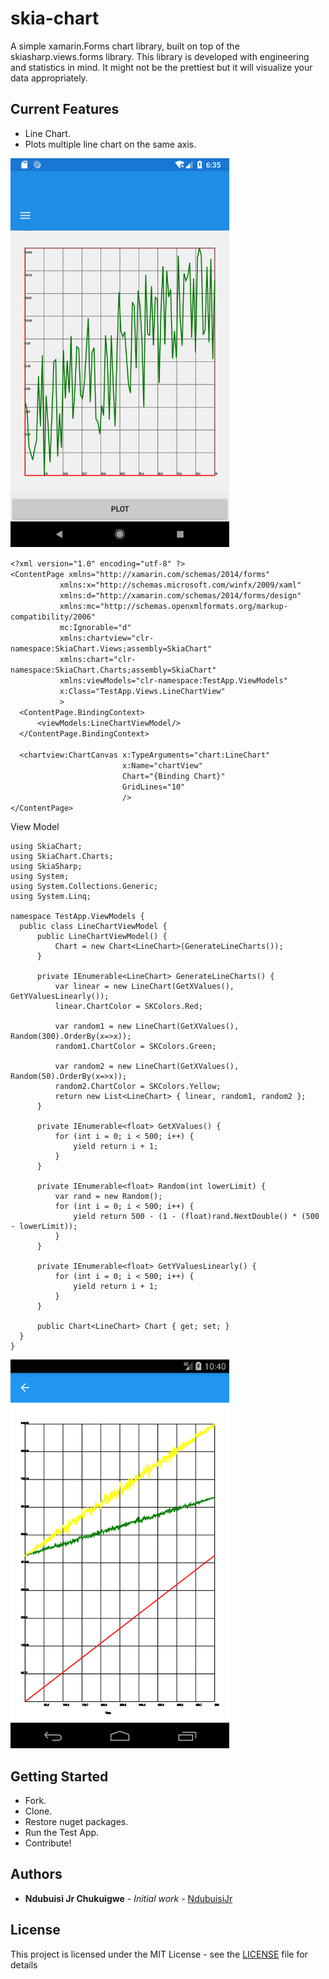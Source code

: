 # skia-chart
A simple xamarin.Forms chart library, built on top of the skiasharp.views.forms library. This library is developed with engineering and statistics in mind. It might not be the prettiest but it will visualize your data appropriately.

## Current Features
* Line Chart.
* Plots multiple line chart on the same axis.

<p>
  <img src="https://github.com/NdubuisiJr/skia-chart/blob/master/ProjectFiles/Screenshot_1580448959.png" width="350" title="Single line"> 
</p
## Code Example
  XAML-page
  
  ```
  <?xml version="1.0" encoding="utf-8" ?>
<ContentPage xmlns="http://xamarin.com/schemas/2014/forms"
             xmlns:x="http://schemas.microsoft.com/winfx/2009/xaml"
             xmlns:d="http://xamarin.com/schemas/2014/forms/design"
             xmlns:mc="http://schemas.openxmlformats.org/markup-compatibility/2006"
             mc:Ignorable="d"
             xmlns:chartview="clr-namespace:SkiaChart.Views;assembly=SkiaChart"
             xmlns:chart="clr-namespace:SkiaChart.Charts;assembly=SkiaChart"
             xmlns:viewModels="clr-namespace:TestApp.ViewModels"
             x:Class="TestApp.Views.LineChartView"
             >
    <ContentPage.BindingContext>
        <viewModels:LineChartViewModel/>
    </ContentPage.BindingContext>
    
    <chartview:ChartCanvas x:TypeArguments="chart:LineChart"
                           x:Name="chartView" 
                           Chart="{Binding Chart}"
                           GridLines="10"
                           />
</ContentPage>
  ```
  
  View Model
  
  ```
using SkiaChart;
using SkiaChart.Charts;
using SkiaSharp;
using System;
using System.Collections.Generic;
using System.Linq;

namespace TestApp.ViewModels {
    public class LineChartViewModel {
        public LineChartViewModel() {
            Chart = new Chart<LineChart>(GenerateLineCharts());
        }

        private IEnumerable<LineChart> GenerateLineCharts() {
            var linear = new LineChart(GetXValues(), GetYValuesLinearly());
            linear.ChartColor = SKColors.Red;

            var random1 = new LineChart(GetXValues(), Random(300).OrderBy(x=>x));
            random1.ChartColor = SKColors.Green;

            var random2 = new LineChart(GetXValues(), Random(50).OrderBy(x=>x));
            random2.ChartColor = SKColors.Yellow;
            return new List<LineChart> { linear, random1, random2 };
        }

        private IEnumerable<float> GetXValues() {
            for (int i = 0; i < 500; i++) {
                yield return i + 1;
            }
        }

        private IEnumerable<float> Random(int lowerLimit) {
            var rand = new Random();
            for (int i = 0; i < 500; i++) {
                yield return 500 - (1 - (float)rand.NextDouble() * (500 - lowerLimit));
            }
        }

        private IEnumerable<float> GetYValuesLinearly() {
            for (int i = 0; i < 500; i++) {
                yield return i + 1;
            }
        }

        public Chart<LineChart> Chart { get; set; }
    }
}
  
  ``` 
<p>
  <img src="https://github.com/NdubuisiJr/skia-chart/blob/master/ProjectFiles/Screenshot_1585258834.png" width="350" title="Multiple lines">
</p>

## Getting Started

* Fork.
* Clone.
* Restore nuget packages.
* Run the Test App.
* Contribute!

## Authors

* **Ndubuisi Jr Chukuigwe** - *Initial work* - [NdubuisiJr](https://github.com/NdubuisiJr)


## License

This project is licensed under the MIT License - see the [LICENSE](https://github.com/NdubuisiJr/skia-chart/blob/master/LICENSE) file for details


